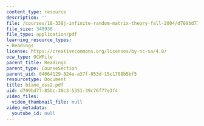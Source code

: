 ```yaml
---
content_type: resource
description: ''
file: /courses/18-338j-infinite-random-matrix-theory-fall-2004/d709bd7785bc30c3535139c76f77e3f4_biane_ess2.pdf
file_size: 340938
file_type: application/pdf
learning_resource_types:
- Readings
license: https://creativecommons.org/licenses/by-nc-sa/4.0/
ocw_type: OCWFile
parent_title: Readings
parent_type: CourseSection
parent_uid: 04064129-824e-a37f-053d-15c1788b5bf5
resourcetype: Document
title: biane_ess2.pdf
uid: d709bd77-85bc-30c3-5351-39c76f77e3f4
video_files:
  video_thumbnail_file: null
video_metadata:
  youtube_id: null
---
```


